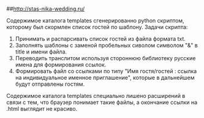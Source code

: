 ##http://stas-nika-wedding.ru/

Содержимое каталога templates сгенерированно python скриптом, которому был скормлен список гостей по шаблону.
Задачи скрипта:
  1. Принимать и распарсивать список гостей из файла формата txt.
  2. Заполнять шаблоны с заменой пробельных сиволом символом "&" в title и имени файла.
  3. Переводить транслитом используя стороннюю библиотеку русские имена для формирования ссылок.
  4. Формировать файл со ссылками по типу "Имя гостя/гостей : ссылка на индивидуальное именное приглашение", 
  которые в дальнейшем будут отправлены гостям.
  
Содержимое каталога templates специально лишено расширений в связи с тем, 
что браузер понимает такие файлы, а окончание ссылки на .html выглядит не красиво.
